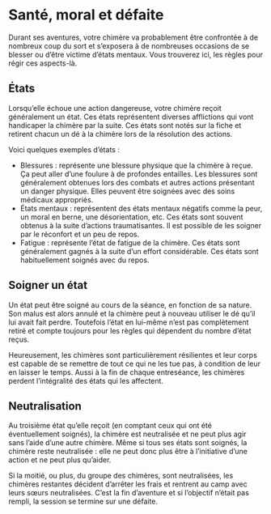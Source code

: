 # Santé, moral et défaite

Durant ses aventures, votre chimère va probablement être confrontée à de nombreux coup du sort et s’exposera à de nombreuses occasions de se blesser ou d’être victime d’états mentaux. Vous trouverez ici, les règles pour régir ces aspects-là.

## États

Lorsqu’elle échoue une action dangereuse, votre chimère reçoit généralement un état. Ces états représentent diverses afflictions qui vont handicaper la chimère par la suite. Ces états sont notés sur la fiche et retirent chacun un dé à la chimère lors de la résolution des actions.

Voici quelques exemples d’états :
* Blessures : représente une blessure physique que la chimère à reçue. Ça peut aller d’une foulure à de profondes entailles. Les blessures sont généralement obtenues lors des combats et autres actions présentant un danger physique. Elles peuvent être soignées avec des soins médicaux appropriés.
* États mentaux : représentent des états mentaux négatifs comme la peur, un moral en berne, une désorientation, etc. Ces états sont souvent obtenus à la suite d’actions traumatisantes. Il est possible de les soigner par le réconfort et un peu de repos.
* Fatigue : représente l’état de fatigue de la chimère. Ces états sont généralement gagnés à la suite d’un effort considérable. Ces états sont habituellement soignés avec du repos.

## Soigner un état

Un état peut être soigné au cours de la séance, en fonction de sa nature. Son malus est alors annulé et la chimère peut à nouveau utiliser le dé qu’il lui avait fait perdre. Toutefois l’état en lui-même n’est pas complètement retiré et compte toujours pour les règles qui dépendent du nombre d’état reçus.

Heureusement, les chimères sont particulièrement résilientes et leur corps est capable de se remettre de tout ce qui ne les tue pas, à condition de leur en laisser le temps. Aussi à la fin de chaque entreséance, les chimères perdent l’intégralité des états qui les affectent.

## Neutralisation

Au troisième état qu’elle reçoit (en comptant ceux qui ont été éventuellement soignés), la chimère est neutralisée et ne peut plus agir sans l’aide d’une autre chimère. Même si tous ses états sont soignés, la chimère reste neutralisée : elle ne peut donc plus être à l’initiative d’une action et ne peut plus qu’aider.

Si la moitié, ou plus, du groupe des chimères, sont neutralisées, les chimères restantes décident d’arrêter les frais et rentrent au camp avec leurs sœurs neutralisées. C’est la fin d’aventure et si l’objectif n’était pas rempli, la session se termine sur une défaite.
